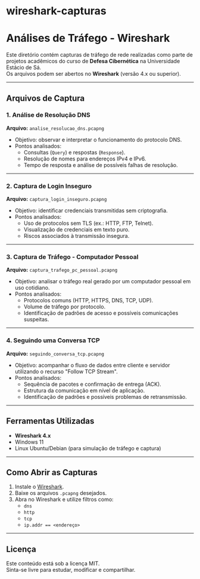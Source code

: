 # wireshark-capturas
#  Análises de Tráfego - Wireshark

Este diretório contém capturas de tráfego de rede realizadas como parte de projetos acadêmicos do curso de **Defesa Cibernética** na Universidade Estácio de Sá.  
Os arquivos podem ser abertos no **Wireshark** (versão 4.x ou superior).

---

##  Arquivos de Captura

### 1. Análise de Resolução DNS
**Arquivo:** `analise_resolucao_dns.pcapng`  
- Objetivo: observar e interpretar o funcionamento do protocolo DNS.  
- Pontos analisados:
  - Consultas (`Query`) e respostas (`Response`).
  - Resolução de nomes para endereços IPv4 e IPv6.
  - Tempo de resposta e análise de possíveis falhas de resolução.

---

### 2. Captura de Login Inseguro
**Arquivo:** `captura_login_inseguro.pcapng`  
- Objetivo: identificar credenciais transmitidas sem criptografia.  
- Pontos analisados:
  - Uso de protocolos sem TLS (ex.: HTTP, FTP, Telnet).
  - Visualização de credenciais em texto puro.
  - Riscos associados à transmissão insegura.

---

### 3. Captura de Tráfego - Computador Pessoal
**Arquivo:** `captura_trafego_pc_pessoal.pcapng`  
- Objetivo: analisar o tráfego real gerado por um computador pessoal em uso cotidiano.  
- Pontos analisados:
  - Protocolos comuns (HTTP, HTTPS, DNS, TCP, UDP).
  - Volume de tráfego por protocolo.
  - Identificação de padrões de acesso e possíveis comunicações suspeitas.

---

### 4. Seguindo uma Conversa TCP
**Arquivo:** `seguindo_conversa_tcp.pcapng`  
- Objetivo: acompanhar o fluxo de dados entre cliente e servidor utilizando o recurso "Follow TCP Stream".  
- Pontos analisados:
  - Sequência de pacotes e confirmação de entrega (ACK).
  - Estrutura da comunicação em nível de aplicação.
  - Identificação de padrões e possíveis problemas de retransmissão.

---

##  Ferramentas Utilizadas
- **Wireshark 4.x**
- Windows 11
- Linux Ubuntu/Debian (para simulação de tráfego e captura)

---

##  Como Abrir as Capturas
1. Instale o [Wireshark](https://www.wireshark.org/download.html).
2. Baixe os arquivos `.pcapng` desejados.
3. Abra no Wireshark e utilize filtros como:
   - `dns`
   - `http`
   - `tcp`
   - `ip.addr == <endereço>`

---

##  Licença
Este conteúdo está sob a licença MIT.  
Sinta-se livre para estudar, modificar e compartilhar.
